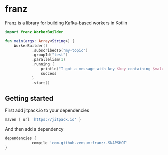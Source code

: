 # franz

Franz is a library for building Kafka-based workers in Kotlin

```kotlin
import franz.WorkerBuilder

fun main(args: Array<String>) {
    WorkerBuilder()
            .subscribedTo("my-topic")
            .groupId("test")
            .parallelism(1)
            .running {
                println("I got a message with key $key containing $value")
                success
            }
            .start()
```

## Getting started

First add jitpack.io to your dependencies

``` gradle
maven { url 'https://jitpack.io' }
```

And then add a dependency

``` gradle
dependencies {
            compile 'com.github.zensum:franz:-SNAPSHOT'
}
```

